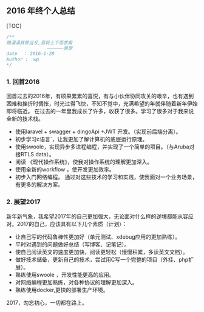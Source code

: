## 2016 年终个人总结
[TOC]
```php
/**
路漫漫其修远兮,吾将上下而求索
               ——————屈原
date  ： 2016-1-28
Author :  wp
*/
```
### 1. 回首2016
回首过去的2016年，有硕果累累的喜悦，有与小伙伴协同攻关的艰辛，也有遇到困难和挫折时惆怅，时光过得飞快，不知不觉中，充满希望的年就伴随着新年伊始即将临近。
在过去的一年里我成长了许多，收获了很多。学习了很多对于我来说全新的技术栈。
- 使用laravel + swagger + dingoApi +JWT 开发。（实现前后端分离）。
- 初步学习c语言`，让我更加了解计算机的底层运行原理。
- 使用swoole，实现异步多进程编程，并实现了一个简单的项目。（与Aruba对接RTLS data）。
- 阅读 《现代操作系统》，使我对操作系统的理解更加深入。
- 使用全新的workflow ，使开发更加效率。
- 初步入门网络编程。
通过对这些技术的学习和实践，使我面对一个业务场景，有更多的解决方案。

### 2. 展望2017

新年新气象，我希望2017年的自己更加强大，无论面对什么样的逆境都能从容应对。2017的自己，应该具有以下几个素质（计划）：
- 让自己写的代码鲁棒性更加好（单元测试、xdebug应用的更加熟练）。
- 平时对遇到的问题做好总结（写博客、记笔记）。
- 使自己阅读英文的速度更加快，阅读更轻松（慢慢积累，多读英文文档）。
- 做好技术储备，更新自己的技术，尝试用C写一个完整的项目（外挂、php扩展）。
- 熟练使用swoole ，开发性能更高的应用。
- 对网络编程更加熟练，对各种协议的理解更加深入。
- 熟练使用docker,更快的部署生产环境。

2017，勿忘初心，一切都在路上。
